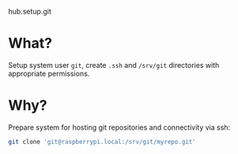 hub.setup.git

# What?

Setup system user `git`, create `.ssh` and `/srv/git` directories with
appropriate permissions.

# Why?

Prepare system for hosting git repositories and connectivity via ssh:

```bash
git clone 'git@raspberrypi.local:/srv/git/myrepo.git'
```
